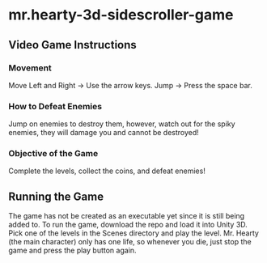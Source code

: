 # mr.hearty-3d-sidescroller-game

## Video Game Instructions
### Movement
Move Left and Right -> Use the arrow keys.
Jump -> Press the space bar.

### How to Defeat Enemies
Jump on enemies to destroy them, however, watch out for the spiky enemies, they will damage you and cannot be destroyed!

### Objective of the Game
Complete the levels, collect the coins, and defeat enemies!

## Running the Game
The game has not be created as an executable yet since it is still being added to. To run the game, download the repo and load it into Unity 3D. Pick one of the levels in the Scenes directory and play the level. Mr. Hearty (the main character) only has one life, so whenever you die, just stop the game and press the play button again.

